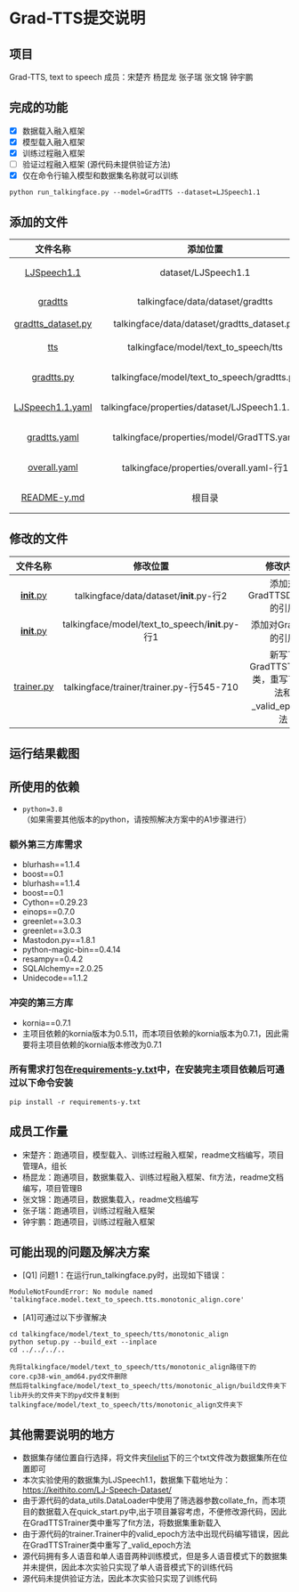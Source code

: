 # Grad-TTS提交说明

## 项目
Grad-TTS, text to speech
成员：宋楚齐 杨昆龙 张子瑞 张文锦 钟宇鹏

## 完成的功能
- [x] 数据载入融入框架
- [x] 模型载入融入框架
- [x] 训练过程融入框架
- [ ] 验证过程融入框架 (源代码未提供验证方法)
- [x] 仅在命令行输入模型和数据集名称就可以训练
```
python run_talkingface.py --model=GradTTS --dataset=LJSpeech1.1
```
## 添加的文件
|                                文件名称                                 |                      添加位置                       |            文件功能            |
|:-------------------------------------------------------------------:|:-----------------------------------------------:|:--------------------------:|
|                 [LJSpeech1.1](dataset/LJSpeech1.1)                  |               dataset/LJSpeech1.1               |      LJSpeech1.1数据集存放      |
|             [gradtts](talkingface/data/dataset/gradtts)             |        talkingface/data/dataset/gradtts         | gradtts_dataset.py所需要的一些方法 |
|  [gradtts_dataset.py](talkingface/data/dataset/gradtts_dataset.py)  |   talkingface/data/dataset/gradtts_dataset.py   |           数据集载入            |
|             [tts](talkingface/model/text_to_speech/tts)             |      talkingface/model/text_to_speech/tts       |     gradtts.py 需要的一些方法     |
|      [gradtts.py](talkingface/model/text_to_speech/gradtts.py)      |   talkingface/model/text_to_speech/gradtts.py   |       gradtts模型网络结构        |
| [LJSpeech1.1.yaml](talkingface/properties/dataset/LJSpeech1.1.yaml) | talkingface/properties/dataset/LJSpeech1.1.yaml |    LJSpeech1.1数据集的配置文件     |
|      [gradtts.yaml](talkingface/properties/model/GradTTS.yaml)      |    talkingface/properties/model/GradTTS.yaml    |       gradtts模型的配置文件       |
|     [overall.yaml](talkingface/properties/overall.yaml)     |     talkingface/properties/overall.yaml-行1      |      修改为本地GPU的ID：0，1       |
|                     [README-y.md](README-y.md)                      |                       根目录                       |         本文档，做一些说明          |
## 修改的文件
|                                文件名称                                 |                      修改位置                       |                    修改内容                    |
|:-------------------------------------------------------------------:|:-----------------------------------------------:|:------------------------------------------:|
|                 [__init__.py](talkingface/data/dataset/__init__.py)                  |     talkingface/data/dataset/__init__.py-行2     |            添加对GradTTSDataset的引用            |
|             [__init__.py](talkingface/model/text_to_speech/__init__.py)             | talkingface/model/text_to_speech/__init__.py-行1 |               添加对GradTTS的引用                |
|  [trainer.py](talkingface/trainer/trainer.py)  |     talkingface/trainer/trainer.py-行545-710     | 新写了GradTTSTrainer类，重写了fit方法和_valid_epoch方法 |
## 运行结果截图

## 所使用的依赖
- `python=3.8`（如果需要其他版本的python，请按照解决方案中的A1步骤进行）
### 额外第三方库需求
- blurhash==1.1.4
- boost==0.1
- blurhash==1.1.4
- boost==0.1
- Cython==0.29.23
- einops==0.7.0
- greenlet==3.0.3
- greenlet==3.0.3
- Mastodon.py==1.8.1
- python-magic-bin==0.4.14
- resampy==0.4.2
- SQLAlchemy==2.0.25
- Unidecode==1.1.2
### 冲突的第三方库
- kornia==0.7.1
- 主项目依赖的kornia版本为0.5.11，而本项目依赖的kornia版本为0.7.1，因此需要将主项目依赖的kornia版本修改为0.7.1
### 所有需求打包在[requirements-y.txt](requirements-y.txt)中，在安装完主项目依赖后可通过以下命令安装
````
pip install -r requirements-y.txt
````


## 成员工作量
- 宋楚齐：跑通项目，模型载入、训练过程融入框架，readme文档编写，项目管理A，组长
- 杨昆龙：跑通项目，数据集载入、训练过程融入框架、fit方法，readme文档编写，项目管理B
- 张文锦：跑通项目，数据集载入，readme文档编写
- 张子瑞：跑通项目，训练过程融入框架
- 钟宇鹏：跑通项目，训练过程融入框架

## 可能出现的问题及解决方案
- [Q1] 问题1：在运行run_talkingface.py时，出现如下错误：
```
ModuleNotFoundError: No module named 'talkingface.model.text_to_speech.tts.monotonic_align.core'
```
- [A1]可通过以下步骤解决
```
cd talkingface/model/text_to_speech/tts/monotonic_align
python setup.py --build_ext --inplace
cd ../../../..

先将talkingface/model/text_to_speech/tts/monotonic_align路径下的core.cp38-win_amd64.pyd文件删除
然后将talkingface/model/text_to_speech/tts/monotonic_align/build文件夹下lib开头的文件夹下的pyd文件复制到talkingface/model/text_to_speech/tts/monotonic_align文件夹下
```
## 其他需要说明的地方
- 数据集存储位置自行选择，将文件夹[filelist](dataset%2FLJSpeech1.1%2Ffilelist)下的三个txt文件改为数据集所在位置即可
- 本次实验使用的数据集为LJSpeech1.1，数据集下载地址为：https://keithito.com/LJ-Speech-Dataset/
- 由于源代码的data_utils.DataLoader中使用了筛选器参数collate_fn，而本项目的数据载入在quick_start.py中,出于项目兼容考虑，不便修改源代码，因此在GradTTSTrainer类中重写了fit方法，将数据集重新载入
- 由于源代码的trainer.Trainer中的valid_epoch方法中出现代码编写错误，因此在GradTTSTrainer类中重写了_valid_epoch方法
- 源代码拥有多人语音和单人语音两种训练模式，但是多人语音模式下的数据集并未提供，因此本次实验只实现了单人语音模式下的训练代码
- 源代码未提供验证方法，因此本次实验只实现了训练代码
